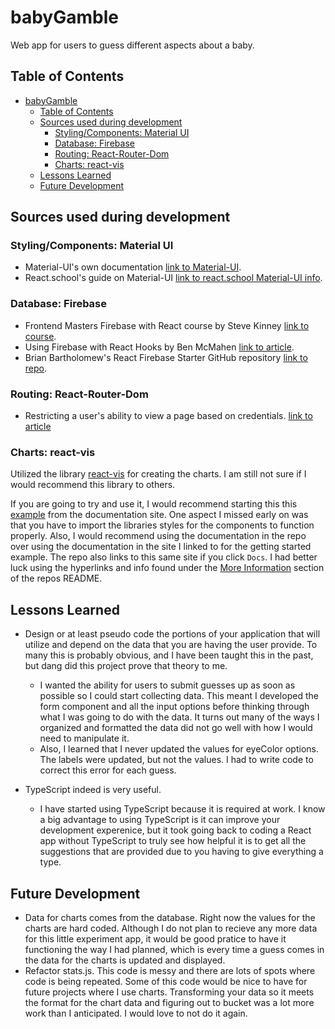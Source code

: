# babyGamble

Web app for users to guess different aspects about a baby.

## Table of Contents

- [babyGamble](#babygamble)
  - [Table of Contents](#table-of-contents)
  - [Sources used during development](#sources-used-during-development)
    - [Styling/Components: Material UI](#stylingcomponents-material-ui)
    - [Database: Firebase](#database-firebase)
    - [Routing: React-Router-Dom](#routing-react-router-dom)
    - [Charts: react-vis](#charts-react-vis)
  - [Lessons Learned](#lessons-learned)
  - [Future Development](#future-development)

## Sources used during development

### Styling/Components: Material UI

- Material-UI's own documentation [link to Material-UI](https://material-ui.com/).
- React.school's guide on Material-UI [link to react.school Material-UI info](https://react.school/material-ui).

### Database: Firebase

- Frontend Masters Firebase with React course by Steve Kinney [link to course](https://frontendmasters.com/courses/firebase-react-v2/).
- Using Firebase with React Hooks by Ben McMahen [link to article](https://dev.to/bmcmahen/using-firebase-with-react-hooks-21ap).
- Brian Bartholomew's React Firebase Starter GitHub repository [link to repo](https://github.com/bcbrian/react-firebase-starter).

### Routing: React-Router-Dom

- Restricting a user's ability to view a page based on credentials. [link to article](https://medium.com/craft-academy/how-to-restrict-your-routes-and-links-in-react-js-now-with-hooks-12b395c1a2fe)

### Charts: react-vis

Utilized the library [react-vis](https://github.com/uber/react-vis) for creating the charts. I am still not sure if I would recommend this library to others.

If you are going to try and use it, I would recommend starting this this [example](https://uber.github.io/react-vis/documentation/getting-started/creating-a-new-react-vis-project) from the documentation site. One aspect I missed early on was that you have to import the libraries styles for the components to function properly. Also, I would recommend using the documentation in the repo over using the documentation in the site I linked to for the getting started example. The repo also links to this same site if you click `Docs`. I had better luck using the hyperlinks and info found under the [More Information](https://uber.github.io/react-vis/documentation/getting-started/creating-a-new-react-vis-project) section of the repos README.

## Lessons Learned

- Design or at least pseudo code the portions of your application that will utilize and depend on the data that you are having the user provide. To many this is probably obvious, and I have been taught this in the past, but dang did this project prove that theory to me.

  - I wanted the ability for users to submit guesses up as soon as possible so I could start collecting data. This meant I developed the form component and all the input options before thinking through what I was going to do with the data. It turns out many of the ways I organized and formatted the data did not go well with how I would need to manipulate it.
  - Also, I learned that I never updated the values for eyeColor options. The labels were updated, but not the values. I had to write code to correct this error for each guess.

- TypeScript indeed is very useful.
  - I have started using TypeScript because it is required at work. I know a big advantage to using TypeScript is it can improve your development experenice, but it took going back to coding a React app without TypeScript to truly see how helpful it is to get all the suggestions that are provided due to you having to give everything a type.

## Future Development

- Data for charts comes from the database. Right now the values for the charts are hard coded. Although I do not plan to recieve any more data for this little experiment app, it would be good pratice to have it functioning the way I had planned, which is every time a guess comes in the data for the charts is updated and displayed.
- Refactor stats.js. This code is messy and there are lots of spots where code is being repeated. Some of this code would be nice to have for future projects where I use charts. Transforming your data so it meets the format for the chart data and figuring out to bucket was a lot more work than I anticipated. I would love to not do it again.
